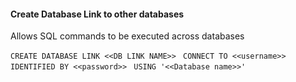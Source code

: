 #### Create Database Link to other databases
Allows SQL commands to be executed across databases

`CREATE DATABASE LINK <<DB LINK NAME>> `
`CONNECT TO <<username>> `
`IDENTIFIED BY <<password>> `
`USING '<<Database name>>'`

